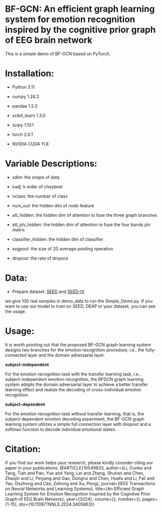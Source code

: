 # BF-GCN: An efficient graph learning system for emotion recognition inspired by the cognitive prior graph of EEG brain network

This is a simple demo of BF-GCN based on PyTorch.

# Installation:

- Python 3.11
  
- numpy 1.24.3
  
- pandas 1.5.3
  
- scikit_learn 1.3.0
  
- scipy 1.10.1
  
- torch 2.0.1
  
- NVIDIA CUDA 11.8
  

# Variable Descriptions:

- xdim: the shape of data
  
- kadj: k order of cheybnet
  
- nclass: the number of class
  
- num_out: the hidden dim of node feature
  
- att_hidden: the hidden dim of attention to fuse the three graph branches
  
- att_plv_hidden: the hidden dim of attention to fuse the four bands plv matrix
  
- classifier_hidden: the hidden dim of classifier
  
- avgpool: the size of 2D average-pooling operation
  
- dropout: the rate of dropout
  

# Data:

- Prepare dataset: [SEED](https://bcmi.sjtu.edu.cn/~seed/index.html) and [SEED-IV](https://bcmi.sjtu.edu.cn/~seed/index.html)

we give 100 real samples in demo_data to run the Simple_Demo.py. If you want to use our model to train on SEED, DEAP or your dataset, you can see the usage.

# Usage:

It is worth pointing out that the proposed BF-GCN graph learning system designs two branches for the emotion recognition procedure, i.e., the fully-connected layer and the domain adversarial layer.

**subject-independent**

For the emotion recognition task with the transfer learning task, i.e., subject-independent emotion recognition, the BFGCN graph learning system adopts the domain adversarial layer to achieve a better transfer learning effect and realize the decoding of cross-individual emotion recognition.

**subject-dependent**

For the emotion recognition task without transfer learning, that is, the subject-dependent emotion decoding experiment, the BF-GCN graph learning system utilizes a simple full connection layer with dropout and a softmax function to decode individual emotional states.

# Citation:
If you find our work helps your research, please kindly consider citing our paper in your publications.
@ARTICLE{10549833, author={Li, Cunbo and Tang, Tian and Pan, Yue and Yang, Lei and Zhang, Shuhan and Chen, Zhaojin and Li, Peiyang and Gao, Dongrui and Chen, Huafu and Li, Fali and Yao, Dezhong and Cao, Zehong and Xu, Peng}, journal={IEEE Transactions on Neural Networks and Learning Systems}, title={An Efficient Graph Learning System for Emotion Recognition Inspired by the Cognitive Prior Graph of EEG Brain Network}, year={2024}, volume={}, number={}, pages={1-15}, doi={10.1109/TNNLS.2024.3405663}}
